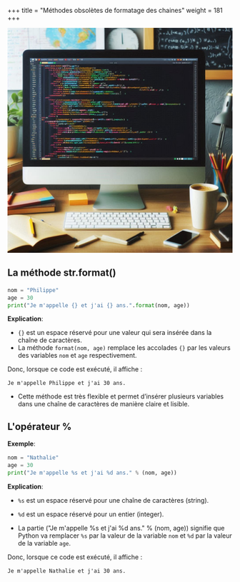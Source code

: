 +++
title = "Méthodes obsolètes de formatage des chaines"
weight = 181
+++

![Formatage chaines](./formatage-chaines.jpeg?width=20vw)

## La méthode str.format()

```python
nom = "Philippe"
age = 30
print("Je m'appelle {} et j'ai {} ans.".format(nom, age))
```

**Explication**:

- `{}` est un espace réservé pour une valeur qui sera insérée dans la chaîne de caractères.
- La méthode `format(nom, age)` remplace les accolades `{}` par les valeurs des variables `nom` et `age` respectivement.

Donc, lorsque ce code est exécuté, il affiche :

```plaintext
Je m'appelle Philippe et j'ai 30 ans.
```

- Cette méthode est très flexible et permet d’insérer plusieurs variables dans une chaîne de caractères de manière claire et lisible.

##  L'opérateur % 

**Exemple**:

```python
nom = "Nathalie"
age = 30
print("Je m'appelle %s et j'ai %d ans." % (nom, age))
```

**Explication**:

- `%s` est un espace réservé pour une chaîne de caractères (string).
- `%d` est un espace réservé pour un entier (integer).

- La partie ("Je m'appelle %s et j'ai %d ans." % (nom, age)) signifie que Python va remplacer `%s` par la valeur de la variable `nom` et `%d` par la valeur de la variable `age`.

Donc, lorsque ce code est exécuté, il affiche :

```plaintext
Je m'appelle Nathalie et j'ai 30 ans.
```
